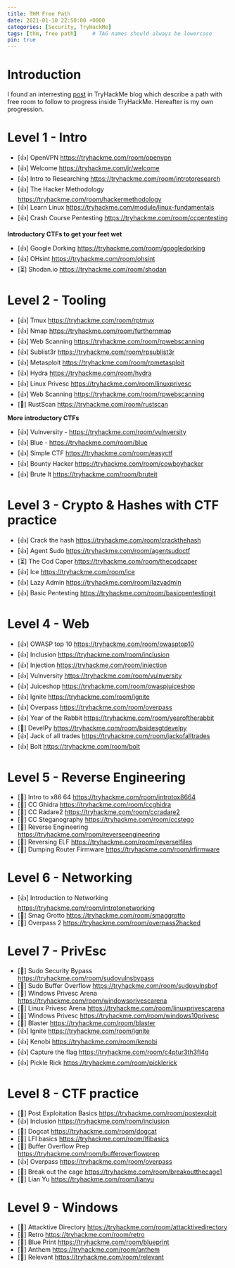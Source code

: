 ```yaml
---
title: THM Free Path
date: 2021-01-10 22:50:00 +0000
categories: [Security, TryHackMe]
tags: [thm, free path]     # TAG names should always be lowercase
pin: true
---
```


# Introduction
I found an interresting [post](https://blog.tryhackme.com/free_path/) in TryHackMe blog which describe a path with free room to follow to progress inside TryHackMe.
Hereafter is my own progression.

<!---
👍 :+1: = Completed.
⏳ :hourglass: or :hourglass_flowing_sand: = In progress.
🔴 :x: or :red_circle: = Stopped, depends on other tasks, depends on knowledge from other rooms.
-->

# Level 1 - Intro
- [👍] OpenVPN https://tryhackme.com/room/openvpn
- [👍] Welcome https://tryhackme.com/jr/welcome
- [👍] Intro to Researching https://tryhackme.com/room/introtoresearch
- [👍] The Hacker Methodology https://tryhackme.com/room/hackermethodology
- [👍] Learn Linux https://tryhackme.com/module/linux-fundamentals
- [👍] Crash Course Pentesting https://tryhackme.com/room/ccpentesting

**Introductory CTFs to get your feet wet**

- [👍] Google Dorking https://tryhackme.com/room/googledorking
- [👍] OHsint https://tryhackme.com/room/ohsint
- [⏳] Shodan.io https://tryhackme.com/room/shodan

# Level 2 - Tooling
- [👍] Tmux https://tryhackme.com/room/rptmux
- [👍] Nmap https://tryhackme.com/room/furthernmap
- [👍] Web Scanning https://tryhackme.com/room/rpwebscanning
- [👍] Sublist3r https://tryhackme.com/room/rpsublist3r
- [👍] Metasploit https://tryhackme.com/room/rpmetasploit
- [👍] Hydra https://tryhackme.com/room/hydra
- [👍] Linux Privesc https://tryhackme.com/room/linuxprivesc
- [👍] Web Scanning https://tryhackme.com/room/rpwebscanning
- [🔴] RustScan https://tryhackme.com/room/rustscan

**More introductory CTFs**
- [👍] Vulnversity - https://tryhackme.com/room/vulnversity
- [👍] Blue - https://tryhackme.com/room/blue
- [👍] Simple CTF https://tryhackme.com/room/easyctf
- [👍] Bounty Hacker https://tryhackme.com/room/cowboyhacker
- [👍] Brute It https://tryhackme.com/room/bruteit

# Level 3 - Crypto & Hashes with CTF practice
- [👍] Crack the hash https://tryhackme.com/room/crackthehash
- [👍] Agent Sudo https://tryhackme.com/room/agentsudoctf
- [⏳] The Cod Caper https://tryhackme.com/room/thecodcaper
- [👍] Ice https://tryhackme.com/room/ice
- [👍] Lazy Admin https://tryhackme.com/room/lazyadmin
- [👍] Basic Pentesting https://tryhackme.com/room/basicpentestingjt

# Level 4 - Web
- [👍] OWASP top 10 https://tryhackme.com/room/owasptop10
- [👍] Inclusion https://tryhackme.com/room/inclusion
- [👍] Injection https://tryhackme.com/room/injection
- [👍] Vulnversity https://tryhackme.com/room/vulnversity
- [👍] Juiceshop https://tryhackme.com/room/owaspjuiceshop
- [👍] Ignite https://tryhackme.com/room/ignite
- [👍] Overpass https://tryhackme.com/room/overpass
- [👍] Year of the Rabbit https://tryhackme.com/room/yearoftherabbit
- [🔴] DevelPy https://tryhackme.com/room/bsidesgtdevelpy
- [👍] Jack of all trades https://tryhackme.com/room/jackofalltrades
- [👍] Bolt https://tryhackme.com/room/bolt

# Level 5 - Reverse Engineering
- [🔴] Intro to x86 64 https://tryhackme.com/room/introtox8664
- [🔴] CC Ghidra https://tryhackme.com/room/ccghidra
- [🔴] CC Radare2 https://tryhackme.com/room/ccradare2
- [🔴] CC Steganography https://tryhackme.com/room/ccstego
- [🔴] Reverse Engineering https://tryhackme.com/room/reverseengineering
- [🔴] Reversing ELF https://tryhackme.com/room/reverselfiles
- [🔴] Dumping Router Firmware https://tryhackme.com/room/rfirmware

# Level 6 - Networking
- [👍] Introduction to Networking https://tryhackme.com/room/introtonetworking
- [🔴] Smag Grotto https://tryhackme.com/room/smaggrotto
- [🔴] Overpass 2 https://tryhackme.com/room/overpass2hacked

# Level 7 - PrivEsc
- [🔴] Sudo Security Bypass https://tryhackme.com/room/sudovulnsbypass
- [🔴] Sudo Buffer Overflow https://tryhackme.com/room/sudovulnsbof
- [🔴] Windows Privesc Arena https://tryhackme.com/room/windowsprivescarena
- [🔴] Linux Privesc Arena https://tryhackme.com/room/linuxprivescarena
- [🔴] Windows Privesc https://tryhackme.com/room/windows10privesc
- [🔴] Blaster https://tryhackme.com/room/blaster
- [👍] Ignite https://tryhackme.com/room/ignite
- [👍] Kenobi https://tryhackme.com/room/kenobi
- [👍] Capture the flag https://tryhackme.com/room/c4ptur3th3fl4g
- [👍] Pickle Rick https://tryhackme.com/room/picklerick

# Level 8 - CTF practice
- [🔴] Post Exploitation Basics https://tryhackme.com/room/postexploit
- [👍] Inclusion https://tryhackme.com/room/inclusion
- [🔴] Dogcat https://tryhackme.com/room/dogcat
- [🔴] LFI basics https://tryhackme.com/room/lfibasics
- [🔴] Buffer Overflow Prep https://tryhackme.com/room/bufferoverflowprep
- [👍] Overpass https://tryhackme.com/room/overpass
- [🔴] Break out the cage https://tryhackme.com/room/breakoutthecage1
- [🔴] Lian Yu https://tryhackme.com/room/lianyu

# Level 9 - Windows
- [🔴] Attacktive Directory https://tryhackme.com/room/attacktivedirectory
- [🔴] Retro https://tryhackme.com/room/retro
- [🔴] Blue Print https://tryhackme.com/room/blueprint
- [🔴] Anthem https://tryhackme.com/room/anthem
- [🔴] Relevant https://tryhackme.com/room/relevant